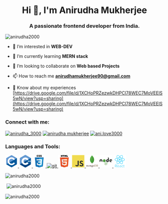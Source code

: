 <h1 align="center">Hi 👋, I'm Anirudha Mukherjee</h1>
<h3 align="center">A passionate frontend developer from India.</h3>

<p align="left"> <img src="https://komarev.com/ghpvc/?username=anirudha2000&label=Profile%20views&color=0e75b6&style=flat-square" alt="anirudha2000" /> </p>

- 👀 I’m interested in **WEB-DEV**

- 🌱 I’m currently learning **MERN stack**

- 👯 I’m looking to collaborate on **Web based Projects**

- 📫 How to reach me **anirudhamukherjee90@gmail.com**

- 📄 Know about my experiences [https://drive.google.com/file/d/1XCHoPRZezwkDHPCl78WEC7MoVEElS5wN/view?usp=sharing](https://drive.google.com/file/d/1XCHoPRZezwkDHPCl78WEC7MoVEElS5wN/view?usp=sharing)

<h3 align="left">Connect with me:</h3>
<p align="left">
<a href="https://twitter.com/anirudha_3000" target="blank"><img align="center" src="https://raw.githubusercontent.com/rahuldkjain/github-profile-readme-generator/master/src/images/icons/Social/twitter.svg" alt="anirudha_3000" height="30" width="40" /></a>
<a href="https://linkedin.com/in/anirudha mukherjee" target="blank"><img align="center" src="https://raw.githubusercontent.com/rahuldkjain/github-profile-readme-generator/master/src/images/icons/Social/linked-in-alt.svg" alt="anirudha mukherjee" height="30" width="40" /></a>
<a href="https://instagram.com/ani.love3000" target="blank"><img align="center" src="https://raw.githubusercontent.com/rahuldkjain/github-profile-readme-generator/master/src/images/icons/Social/instagram.svg" alt="ani.love3000" height="30" width="40" /></a>
</p>

<h3 align="left">Languages and Tools:</h3>
<p align="left"> <a href="https://www.cprogramming.com/" target="_blank" rel="noreferrer"> <img src="https://raw.githubusercontent.com/devicons/devicon/master/icons/c/c-original.svg" alt="c" width="40" height="40"/> </a> <a href="https://www.w3schools.com/cpp/" target="_blank" rel="noreferrer"> <img src="https://raw.githubusercontent.com/devicons/devicon/master/icons/cplusplus/cplusplus-original.svg" alt="cplusplus" width="40" height="40"/> </a> <a href="https://www.w3schools.com/css/" target="_blank" rel="noreferrer"> <img src="https://raw.githubusercontent.com/devicons/devicon/master/icons/css3/css3-original-wordmark.svg" alt="css3" width="40" height="40"/> </a> <a href="https://git-scm.com/" target="_blank" rel="noreferrer"> <img src="https://www.vectorlogo.zone/logos/git-scm/git-scm-icon.svg" alt="git" width="40" height="40"/> </a> <a href="https://www.w3.org/html/" target="_blank" rel="noreferrer"> <img src="https://raw.githubusercontent.com/devicons/devicon/master/icons/html5/html5-original-wordmark.svg" alt="html5" width="40" height="40"/> </a> <a href="https://developer.mozilla.org/en-US/docs/Web/JavaScript" target="_blank" rel="noreferrer"> <img src="https://raw.githubusercontent.com/devicons/devicon/master/icons/javascript/javascript-original.svg" alt="javascript" width="40" height="40"/> </a> <a href="https://www.mongodb.com/" target="_blank" rel="noreferrer"> <img src="https://raw.githubusercontent.com/devicons/devicon/master/icons/mongodb/mongodb-original-wordmark.svg" alt="mongodb" width="40" height="40"/> </a> <a href="https://nodejs.org" target="_blank" rel="noreferrer"> <img src="https://raw.githubusercontent.com/devicons/devicon/master/icons/nodejs/nodejs-original-wordmark.svg" alt="nodejs" width="40" height="40"/> </a> <a href="https://reactjs.org/" target="_blank" rel="noreferrer"> <img src="https://raw.githubusercontent.com/devicons/devicon/master/icons/react/react-original-wordmark.svg" alt="react" width="40" height="40"/> </a> </p>

<p><img align="center" src="https://github-readme-stats.vercel.app/api/top-langs?username=anirudha2000&show_icons=true&theme=dark&locale=en&layout=compact" alt="anirudha2000" /></p>

<p>&nbsp;<img align="center" src="https://github-readme-stats.vercel.app/api?username=anirudha2000&show_icons=true&theme=dark&locale=en" alt="anirudha2000" /></p>

<p><img align="center" src="https://github-readme-streak-stats.herokuapp.com/?user=anirudha2000&theme=dark" alt="anirudha2000" /></p>
